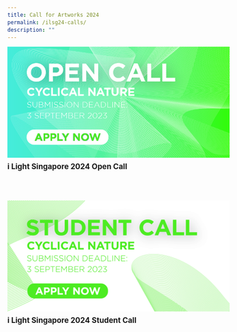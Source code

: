 ```yaml
---
title: Call for Artworks 2024
permalink: /ilsg24-calls/
description: ""
---
```

<a href="/ilsg24calls/open-call"><img src="/images/ILSG24%20Calls/ilsg2024-opencall.jpg" align="left"></a>
<br>
<p style="font-size:17px; line-height:40px">
<b>i Light Singapore 2024 Open Call</b><br><br>

	
<a href="/ilsg24calls/student-call"><img src="/images/ILSG24%20Calls/ilsg2024-studentcall-2.jpg" align="left"></a>
<br>
</p><p style="font-size:17px; line-height:40px">
<b>i Light Singapore 2024 Student Call</b></p>